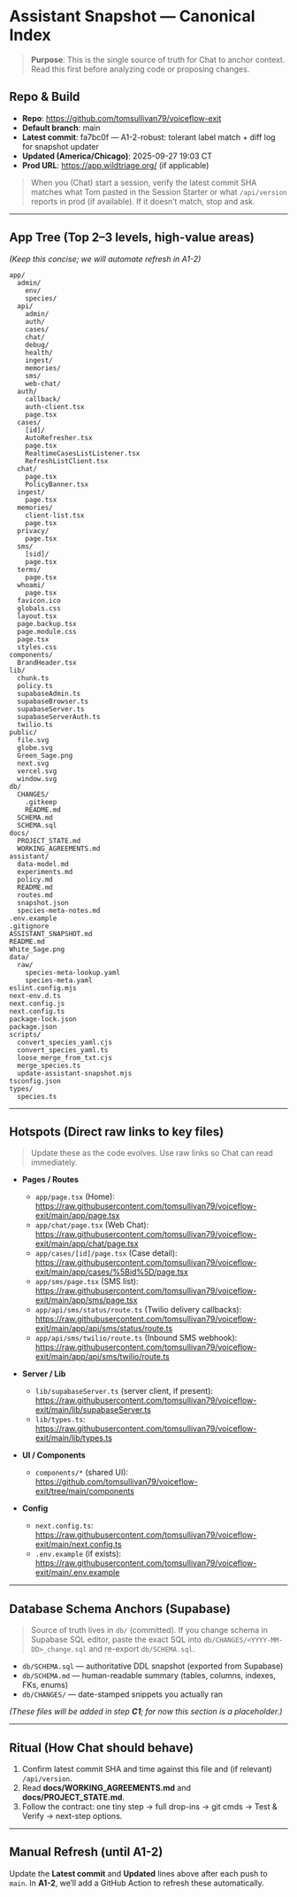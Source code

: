 # Assistant Snapshot — Canonical Index

> **Purpose**: This is the single source of truth for Chat to anchor context.
> Read this first before analyzing code or proposing changes.

## Repo & Build
- **Repo**: https://github.com/tomsullivan79/voiceflow-exit
- **Default branch**: main
- **Latest commit**: fa7bc0f — A1-2-robust: tolerant label match + diff log for snapshot updater
- **Updated (America/Chicago)**: 2025-09-27 19:03 CT
- **Prod URL**: https://app.wildtriage.org/  (if applicable)

> When you (Chat) start a session, verify the latest commit SHA matches what Tom pasted in the Session Starter or what `/api/version` reports in prod (if available). If it doesn’t match, stop and ask.

---

## App Tree (Top 2–3 levels, high-value areas)
*(Keep this concise; we will automate refresh in A1-2)*
```text
app/
  admin/
    env/
    species/
  api/
    admin/
    auth/
    cases/
    chat/
    debug/
    health/
    ingest/
    memories/
    sms/
    web-chat/
  auth/
    callback/
    auth-client.tsx
    page.tsx
  cases/
    [id]/
    AutoRefresher.tsx
    page.tsx
    RealtimeCasesListListener.tsx
    RefreshListClient.tsx
  chat/
    page.tsx
    PolicyBanner.tsx
  ingest/
    page.tsx
  memories/
    client-list.tsx
    page.tsx
  privacy/
    page.tsx
  sms/
    [sid]/
    page.tsx
  terms/
    page.tsx
  whoami/
    page.tsx
  favicon.ico
  globals.css
  layout.tsx
  page.backup.tsx
  page.module.css
  page.tsx
  styles.css
components/
  BrandHeader.tsx
lib/
  chunk.ts
  policy.ts
  supabaseAdmin.ts
  supabaseBrowser.ts
  supabaseServer.ts
  supabaseServerAuth.ts
  twilio.ts
public/
  file.svg
  globe.svg
  Green_Sage.png
  next.svg
  vercel.svg
  window.svg
db/
  CHANGES/
    .gitkeep
    README.md
  SCHEMA.md
  SCHEMA.sql
docs/
  PROJECT_STATE.md
  WORKING_AGREEMENTS.md
assistant/
  data-model.md
  experiments.md
  policy.md
  README.md
  routes.md
  snapshot.json
  species-meta-notes.md
.env.example
.gitignore
ASSISTANT_SNAPSHOT.md
README.md
White_Sage.png
data/
  raw/
    species-meta-lookup.yaml
    species-meta.yaml
eslint.config.mjs
next-env.d.ts
next.config.js
next.config.ts
package-lock.json
package.json
scripts/
  convert_species_yaml.cjs
  convert_species_yaml.ts
  loose_merge_from_txt.cjs
  merge_species.ts
  update-assistant-snapshot.mjs
tsconfig.json
types/
  species.ts
```

---

## Hotspots (Direct raw links to key files)
> Update these as the code evolves. Use raw links so Chat can read immediately.

- **Pages / Routes**
  - `app/page.tsx` (Home):  
    https://raw.githubusercontent.com/tomsullivan79/voiceflow-exit/main/app/page.tsx
  - `app/chat/page.tsx` (Web Chat):  
    https://raw.githubusercontent.com/tomsullivan79/voiceflow-exit/main/app/chat/page.tsx
  - `app/cases/[id]/page.tsx` (Case detail):  
    https://raw.githubusercontent.com/tomsullivan79/voiceflow-exit/main/app/cases/%5Bid%5D/page.tsx
  - `app/sms/page.tsx` (SMS list):  
    https://raw.githubusercontent.com/tomsullivan79/voiceflow-exit/main/app/sms/page.tsx
  - `app/api/sms/status/route.ts` (Twilio delivery callbacks):  
    https://raw.githubusercontent.com/tomsullivan79/voiceflow-exit/main/app/api/sms/status/route.ts
  - `app/api/sms/twilio/route.ts` (Inbound SMS webhook):  
    https://raw.githubusercontent.com/tomsullivan79/voiceflow-exit/main/app/api/sms/twilio/route.ts

- **Server / Lib**
  - `lib/supabaseServer.ts` (server client, if present):  
    https://raw.githubusercontent.com/tomsullivan79/voiceflow-exit/main/lib/supabaseServer.ts
  - `lib/types.ts`:  
    https://raw.githubusercontent.com/tomsullivan79/voiceflow-exit/main/lib/types.ts

- **UI / Components**
  - `components/*` (shared UI):  
    https://github.com/tomsullivan79/voiceflow-exit/tree/main/components

- **Config**
  - `next.config.ts`:  
    https://raw.githubusercontent.com/tomsullivan79/voiceflow-exit/main/next.config.ts
  - `.env.example` (if exists):  
    https://raw.githubusercontent.com/tomsullivan79/voiceflow-exit/main/.env.example

---

## Database Schema Anchors (Supabase)
> Source of truth lives in `db/` (committed). If you change schema in Supabase SQL editor,
> paste the exact SQL into `db/CHANGES/<YYYY-MM-DD>_change.sql` and re-export `db/SCHEMA.sql`.

- `db/SCHEMA.sql` — authoritative DDL snapshot (exported from Supabase)
- `db/SCHEMA.md` — human-readable summary (tables, columns, indexes, FKs, enums)
- `db/CHANGES/` — date-stamped snippets you actually ran

*(These files will be added in step **C1**; for now this section is a placeholder.)*

---

## Ritual (How Chat should behave)
1. Confirm latest commit SHA and time against this file and (if relevant) `/api/version`.
2. Read **docs/WORKING_AGREEMENTS.md** and **docs/PROJECT_STATE.md**.
3. Follow the contract: one tiny step → full drop-ins → git cmds → Test & Verify → next-step options.

---

## Manual Refresh (until A1-2)
Update the **Latest commit** and **Updated** lines above after each push to `main`.
In **A1-2**, we’ll add a GitHub Action to refresh these automatically.
